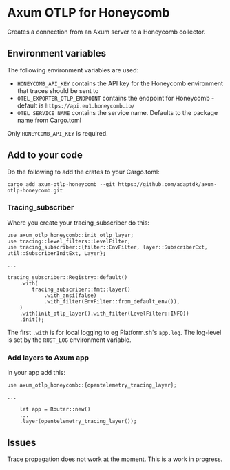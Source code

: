 # Axum OTLP for Honeycomb

Creates a connection from an Axum server to a Honeycomb collector.

## Environment variables

The following environment variables are used:

 *  `HONEYCOMB_API_KEY` contains
     the API key for the Honeycomb environment that traces should be sent to
 *  `OTEL_EXPORTER_OTLP_ENDPOINT` contains the endpoint for Honeycomb -
     default is `https://api.eu1.honeycomb.io/`
 *  `OTEL_SERVICE_NAME` contains the service name. Defaults to the package
     name from Cargo.toml

Only `HONEYCOMB_API_KEY` is required.

## Add to your code

Do the following to add the crates to your Cargo.toml:

```
cargo add axum-otlp-honeycomb --git https://github.com/adaptdk/axum-otlp-honeycomb.git
```

### Tracing_subscriber

Where you create your tracing_subscriber do this:
```
use axum_otlp_honeycomb::init_otlp_layer;
use tracing::level_filters::LevelFilter;
use tracing_subscriber::{filter::EnvFilter, layer::SubscriberExt, util::SubscriberInitExt, Layer};

...

tracing_subscriber::Registry::default()
    .with(
        tracing_subscriber::fmt::layer()
            .with_ansi(false)
            .with_filter(EnvFilter::from_default_env()),
    )
    .with(init_otlp_layer().with_filter(LevelFilter::INFO))
    .init();
```
The first `.with` is for local logging to eg Platform.sh's `app.log`. The log-level
is set by the `RUST_LOG` environment variable.

### Add layers to Axum app

In your app add this:
```
use axum_otlp_honeycomb::{opentelemetry_tracing_layer};

...

    let app = Router::new()
    ...
    .layer(opentelemetry_tracing_layer());
```

## Issues

Trace propagation does not work at the moment. This is a work in progress.
